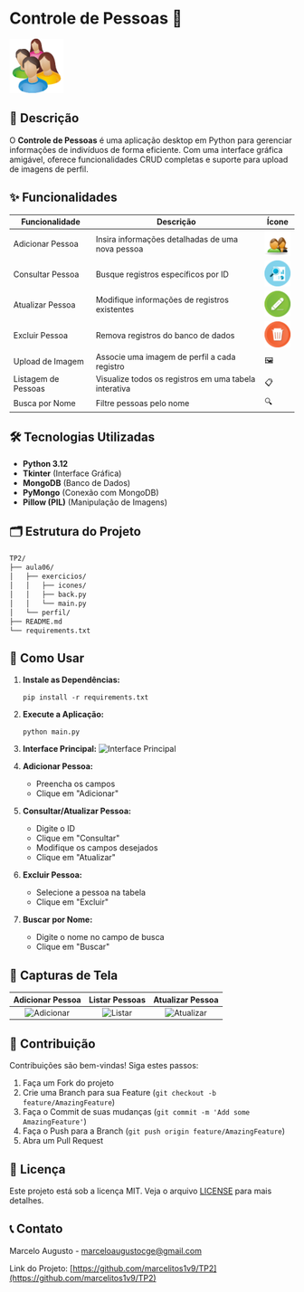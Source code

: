 # Controle de Pessoas 👥

![Logo do Projeto](icones/logo_usuarios.png)

## 📝 Descrição

O **Controle de Pessoas** é uma aplicação desktop em Python para gerenciar informações de indivíduos de forma eficiente. Com uma interface gráfica amigável, oferece funcionalidades CRUD completas e suporte para upload de imagens de perfil.

## ✨ Funcionalidades

| Funcionalidade | Descrição | Ícone |
|----------------|-----------|-------|
| Adicionar Pessoa | Insira informações detalhadas de uma nova pessoa | ![Adicionar](icones/acesso.png) |
| Consultar Pessoa | Busque registros específicos por ID | ![Consultar](icones/consultar.png) |
| Atualizar Pessoa | Modifique informações de registros existentes | ![Atualizar](icones/alterar.png) |
| Excluir Pessoa | Remova registros do banco de dados | ![Excluir](icones/excluir.png) |
| Upload de Imagem | Associe uma imagem de perfil a cada registro | 🖼️ |
| Listagem de Pessoas | Visualize todos os registros em uma tabela interativa | 📋 |
| Busca por Nome | Filtre pessoas pelo nome | 🔍 |

## 🛠️ Tecnologias Utilizadas

- **Python 3.12**
- **Tkinter** (Interface Gráfica)
- **MongoDB** (Banco de Dados)
- **PyMongo** (Conexão com MongoDB)
- **Pillow (PIL)** (Manipulação de Imagens)

## 🗂️ Estrutura do Projeto

```
TP2/
├── aula06/
│   ├── exercicios/
│   │   ├── icones/
│   │   ├── back.py
│   │   └── main.py
│   └── perfil/
├── README.md
└── requirements.txt
```

## 🚀 Como Usar

1. **Instale as Dependências:**
   ```
   pip install -r requirements.txt
   ```

2. **Execute a Aplicação:**
   ```
   python main.py
   ```

3. **Interface Principal:**
   ![Interface Principal](caminho/para/screenshot_interface.png)

4. **Adicionar Pessoa:**
   - Preencha os campos
   - Clique em "Adicionar"

5. **Consultar/Atualizar Pessoa:**
   - Digite o ID
   - Clique em "Consultar"
   - Modifique os campos desejados
   - Clique em "Atualizar"

6. **Excluir Pessoa:**
   - Selecione a pessoa na tabela
   - Clique em "Excluir"

7. **Buscar por Nome:**
   - Digite o nome no campo de busca
   - Clique em "Buscar"

## 📸 Capturas de Tela

| Adicionar Pessoa | Listar Pessoas | Atualizar Pessoa |
|:----------------:|:--------------:|:----------------:|
| ![Adicionar](caminho/para/screenshot_adicionar.png) | ![Listar](caminho/para/screenshot_listar.png) | ![Atualizar](caminho/para/screenshot_atualizar.png) |

## 🤝 Contribuição

Contribuições são bem-vindas! Siga estes passos:

1. Faça um Fork do projeto
2. Crie uma Branch para sua Feature (`git checkout -b feature/AmazingFeature`)
3. Faça o Commit de suas mudanças (`git commit -m 'Add some AmazingFeature'`)
4. Faça o Push para a Branch (`git push origin feature/AmazingFeature`)
5. Abra um Pull Request

## 📄 Licença

Este projeto está sob a licença MIT. Veja o arquivo [LICENSE](LICENSE) para mais detalhes.

## 📞 Contato

Marcelo Augusto - marceloaugustocge@gmail.com

Link do Projeto: [https://github.com/marcelitos1v9/TP2](https://github.com/marcelitos1v9/TP2)
